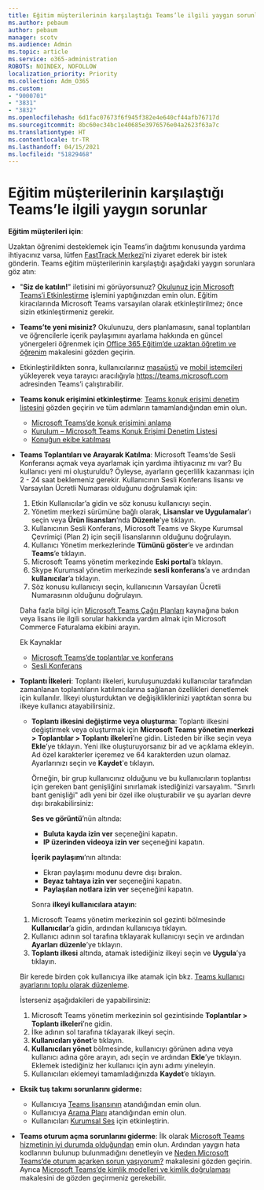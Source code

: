 ```yaml
---
title: Eğitim müşterilerinin karşılaştığı Teams’le ilgili yaygın sorunlar
ms.author: pebaum
author: pebaum
manager: scotv
ms.audience: Admin
ms.topic: article
ms.service: o365-administration
ROBOTS: NOINDEX, NOFOLLOW
localization_priority: Priority
ms.collection: Adm_O365
ms.custom:
- "9000701"
- "3831"
- "3832"
ms.openlocfilehash: 6d1fac07673f6f945f382e4e640cf44afb76717d
ms.sourcegitcommit: 8bc60ec34bc1e40685e3976576e04a2623f63a7c
ms.translationtype: HT
ms.contentlocale: tr-TR
ms.lasthandoff: 04/15/2021
ms.locfileid: "51829468"
---
```

# <a name="teams-common-issues-for-education-customers"></a>Eğitim müşterilerinin karşılaştığı Teams’le ilgili yaygın sorunlar

**Eğitim müşterileri için**:

Uzaktan öğrenimi desteklemek için Teams’in dağıtımı konusunda yardıma ihtiyacınız varsa, lütfen [FastTrack Merkezi](https://www.microsoft.com/fasttrack)’ni ziyaret ederek bir istek gönderin. Teams eğitim müşterilerinin karşılaştığı aşağıdaki yaygın sorunlara göz atın:

- "**Siz de katılın!**" iletisini mi görüyorsunuz? [Okulunuz için Microsoft Teams’i Etkinleştirme](https://docs.microsoft.com/microsoft-365/education/intune-edu-trial/enable-microsoft-teams) işlemini yaptığınızdan emin olun. Eğitim kiracılarında Microsoft Teams varsayılan olarak etkinleştirilmez; önce sizin etkinleştirmeniz gerekir.

- **Teams’te yeni misiniz?** Okulunuzu, ders planlamasını, sanal toplantıları ve öğrencilerle içerik paylaşımını ayarlama hakkında en güncel yönergeleri öğrenmek için [Office 365 Eğitim’de uzaktan öğretim ve öğrenim](https://support.office.com/article/remote-teaching-and-learning-in-office-365-education-f651ccae-7b65-478b-8366-51bb884025c4) makalesini gözden geçirin.

- Etkinleştirildikten sonra, kullanıcılarınız [masaüstü](https://docs.microsoft.com/MicrosoftTeams/get-clients#desktop-client) ve [mobil istemcileri](https://docs.microsoft.com/MicrosoftTeams/get-clients#mobile-clients) yükleyerek veya tarayıcı aracılığıyla https://teams.microsoft.com adresinden Teams’i çalıştırabilir. 

- **Teams konuk erişimini etkinleştirme**: [Teams konuk erişimi denetim listesini](https://docs.microsoft.com/microsoftteams/guest-access-checklist) gözden geçirin ve tüm adımların tamamlandığından emin olun.
    - [Microsoft Teams’de konuk erişimini anlama](https://docs.microsoft.com/microsoftteams/guest-access)
    - [Kurulum – Microsoft Teams Konuk Erişimi Denetim Listesi](https://docs.microsoft.com/microsoftteams/guest-access-checklist)
    - [Konuğun ekibe katılması](https://docs.microsoft.com/microsoftteams/guest-joins)

- **Teams Toplantıları ve Arayarak Katılma**: Microsoft Teams’de Sesli Konferansı açmak veya ayarlamak için yardıma ihtiyacınız mı var? Bu kullanıcı yeni mi oluşturuldu? Öyleyse, ayarların geçerlilik kazanması için 2 - 24 saat beklemeniz gerekir. Kullanıcının Sesli Konferans lisansı ve Varsayılan Ücretli Numarası olduğunu doğrulamak için:
    1. Etkin Kullanıcılar’a gidin ve söz konusu kullanıcıyı seçin.
    2. Yönetim merkezi sürümüne bağlı olarak, **Lisanslar ve Uygulamalar**’ı seçin veya **Ürün lisansları**’nda **Düzenle**’ye tıklayın.
    3. Kullanıcının Sesli Konferans, Microsoft Teams ve Skype Kurumsal Çevrimiçi (Plan 2) için seçili lisanslarının olduğunu doğrulayın.
    4. Kullanıcı Yönetim merkezlerinde **Tümünü göster**’e ve ardından **Teams**’e tıklayın.
    5. Microsoft Teams yönetim merkezinde **Eski portal**’a tıklayın.
    6. Skype Kurumsal yönetim merkezinde **sesli konferans**’a ve ardından **kullanıcılar**’a tıklayın.
    7. Söz konusu kullanıcıyı seçin, kullanıcının Varsayılan Ücretli Numarasının olduğunu doğrulayın.

    Daha fazla bilgi için [Microsoft Teams Çağrı Planları](https://docs.microsoft.com/microsoftteams/calling-plans-for-office-365) kaynağına bakın veya lisans ile ilgili sorular hakkında yardım almak için Microsoft Commerce Faturalama ekibini arayın.

    Ek Kaynaklar

    - [Microsoft Teams’de toplantılar ve konferans](https://docs.microsoft.com/microsoftteams/deploy-meetings-microsoft-teams-landing-page)
    - [Sesli Konferans](https://docs.microsoft.com/microsoftteams/audio-conferencing-in-office-365)

- **Toplantı İlkeleri**: Toplantı ilkeleri, kuruluşunuzdaki kullanıcılar tarafından zamanlanan toplantıların katılımcılarına sağlanan özellikleri denetlemek için kullanılır. İlkeyi oluşturduktan ve değişikliklerinizi yaptıktan sonra bu ilkeye kullanıcı atayabilirsiniz.

    - **Toplantı ilkesini değiştirme veya oluşturma**: Toplantı ilkesini değiştirmek veya oluşturmak için **Microsoft Teams yönetim merkezi > Toplantılar > Toplantı ilkeleri**’ne gidin. Listeden bir ilke seçin veya **Ekle**’ye tıklayın. Yeni ilke oluşturuyorsanız bir ad ve açıklama ekleyin. Ad özel karakterler içeremez ve 64 karakterden uzun olamaz. Ayarlarınızı seçin ve **Kaydet**'e tıklayın. 
    
        Örneğin, bir grup kullanıcınız olduğunu ve bu kullanıcıların toplantısı için gereken bant genişliğini sınırlamak istediğinizi varsayalım. "Sınırlı bant genişliği" adlı yeni bir özel ilke oluşturabilir ve şu ayarları devre dışı bırakabilirsiniz:

        **Ses ve görüntü**’nün altında:
        - **Buluta kayda izin ver** seçeneğini kapatın.
        - **IP üzerinden videoya izin ver** seçeneğini kapatın.

        **İçerik paylaşımı**’nın altında:

        - Ekran paylaşımı modunu devre dışı bırakın.
        - **Beyaz tahtaya izin ver** seçeneğini kapatın.
        - **Paylaşılan notlara izin ver** seçeneğini kapatın.

        Sonra **ilkeyi kullanıcılara atayın**:

    1. Microsoft Teams yönetim merkezinin sol gezinti bölmesinde **Kullanıcılar**’a gidin, ardından kullanıcıya tıklayın.
    2. Kullanıcı adının sol tarafına tıklayarak kullanıcıyı seçin ve ardından **Ayarları düzenle**’ye tıklayın.
    3. **Toplantı ilkesi** altında, atamak istediğiniz ilkeyi seçin ve **Uygula**’ya tıklayın.

    Bir kerede birden çok kullanıcıya ilke atamak için bkz. [Teams kullanıcı ayarlarını toplu olarak düzenleme](https://docs.microsoft.com/microsoftteams/edit-user-settings-in-bulk).

    İsterseniz aşağıdakileri de yapabilirsiniz:
    1. Microsoft Teams yönetim merkezinin sol gezintisinde **Toplantılar > Toplantı ilkeleri**’ne gidin.
    2. İlke adının sol tarafına tıklayarak ilkeyi seçin.
    3. **Kullanıcıları yönet**’e tıklayın.
    4. **Kullanıcıları yönet** bölmesinde, kullanıcıyı görünen adına veya kullanıcı adına göre arayın, adı seçin ve ardından **Ekle**’ye tıklayın. Eklemek istediğiniz her kullanıcı için aynı adımı yineleyin.
    5. Kullanıcıları eklemeyi tamamladığınızda **Kaydet**’e tıklayın.

- **Eksik tuş takımı sorunlarını giderme:**
    - Kullanıcıya [Teams lisansının](https://docs.microsoft.com/MicrosoftTeams/assign-teams-licenses) atandığından emin olun.
    - Kullanıcıya [Arama Planı](https://docs.microsoft.com/MicrosoftTeams/calling-plan-landing-page) atandığından emin olun.
    - Kullanıcıları [Kurumsal Ses](https://docs.microsoft.com/skypeforbusiness/skype-for-business-hybrid-solutions/plan-your-phone-system-cloud-pbx-solution/enable-users-for-enterprise-voice-online-and-phone-system-voicemail#to-enable-your-users-for-phone-system-in-office-365-voice-and-voicemail) için etkinleştirin.

- **Teams oturum açma sorunlarını giderme**: İlk olarak [Microsoft Teams hizmetinin iyi durumda olduğundan](https://admin.microsoft.com/Adminportal/Home?source=applauncher#/servicehealth) emin olun. Ardından yaygın hata kodlarının bulunup bulunmadığını denetleyin ve [Neden Microsoft Teams’de oturum açarken sorun yaşıyorum?](https://support.office.com/article/a02f683b-61a3-4008-9447-ee60c5593b0f) makalesini gözden geçirin. Ayrıca [Microsoft Teams’de kimlik modelleri ve kimlik doğrulaması](https://docs.microsoft.com/MicrosoftTeams/identify-models-authentication) makalesini de gözden geçirmeniz gerekebilir.
